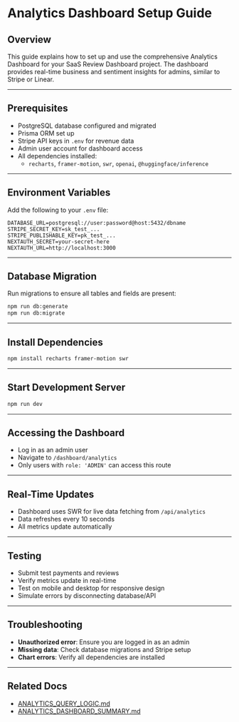 # Analytics Dashboard Setup Guide

## Overview

This guide explains how to set up and use the comprehensive Analytics Dashboard for your SaaS Review Dashboard project. The dashboard provides real-time business and sentiment insights for admins, similar to Stripe or Linear.

---

## Prerequisites

- PostgreSQL database configured and migrated
- Prisma ORM set up
- Stripe API keys in `.env` for revenue data
- Admin user account for dashboard access
- All dependencies installed:
  - `recharts`, `framer-motion`, `swr`, `openai`, `@huggingface/inference`

---

## Environment Variables

Add the following to your `.env` file:

```env
DATABASE_URL=postgresql://user:password@host:5432/dbname
STRIPE_SECRET_KEY=sk_test_...
STRIPE_PUBLISHABLE_KEY=pk_test_...
NEXTAUTH_SECRET=your-secret-here
NEXTAUTH_URL=http://localhost:3000
```

---

## Database Migration

Run migrations to ensure all tables and fields are present:

```bash
npm run db:generate
npm run db:migrate
```

---

## Install Dependencies

```bash
npm install recharts framer-motion swr
```

---

## Start Development Server

```bash
npm run dev
```

---

## Accessing the Dashboard

- Log in as an admin user
- Navigate to `/dashboard/analytics`
- Only users with `role: 'ADMIN'` can access this route

---

## Real-Time Updates

- Dashboard uses SWR for live data fetching from `/api/analytics`
- Data refreshes every 10 seconds
- All metrics update automatically

---

## Testing

- Submit test payments and reviews
- Verify metrics update in real-time
- Test on mobile and desktop for responsive design
- Simulate errors by disconnecting database/API

---

## Troubleshooting

- **Unauthorized error**: Ensure you are logged in as an admin
- **Missing data**: Check database migrations and Stripe setup
- **Chart errors**: Verify all dependencies are installed

---

## Related Docs
- [ANALYTICS_QUERY_LOGIC.md](./ANALYTICS_QUERY_LOGIC.md)
- [ANALYTICS_DASHBOARD_SUMMARY.md](./ANALYTICS_DASHBOARD_SUMMARY.md)
